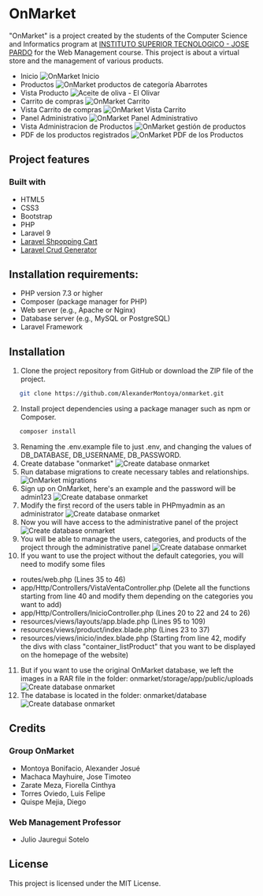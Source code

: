 # OnMarket
"OnMarket" is a project created by the students of the Computer Science and Informatics program at [INSTITUTO SUPERIOR TECNOLOGICO - JOSE PARDO](https://www.jpardo.edu.pe/) for the Web Management course. This project is about a virtual store and the management of various products.
- Inicio
![OnMarket Inicio](https://alexandermontoya.github.io/onmarket/inicio.jpg)
- Productos
![OnMarket productos de categoría Abarrotes](https://alexandermontoya.github.io/onmarket/vistaVentas.jpg)
- Vista Producto
![Aceite de oliva - El Olivar](https://alexandermontoya.github.io/onmarket/vistaProducto.jpg)
- Carrito de compras
![OnMarket Carrito](https://alexandermontoya.github.io/onmarket/vistaContentCarrito.jpg)
- Vista Carrito de compras
![OnMarket Vista Carrito](https://alexandermontoya.github.io/onmarket/vistaCarrito.jpg)
- Panel Administrativo
![OnMarket Panel Administrativo](https://alexandermontoya.github.io/onmarket/vistaAdmin.jpg)
- Vista Administracion de Productos
![OnMarket gestión de productos](https://alexandermontoya.github.io/onmarket/vistaListProduct.jpg)
- PDF de los productos registrados
![OnMarket PDF de los Productos](https://alexandermontoya.github.io/onmarket/vistaPDFProduct.jpg)
##   Project features
### Built with
- HTML5
- CSS3
- Bootstrap
- PHP
- Laravel 9
- [Laravel Shpopping Cart]('https://github.com/darryldecode/laravelshoppingcart')
- [Laravel Crud Generator]('https://github.com/awais-vteams/laravel-crud-generator')
## Installation requirements:
-   PHP version 7.3 or higher
-   Composer (package manager for PHP)
-   Web server (e.g., Apache or Nginx)
-   Database server (e.g., MySQL or PostgreSQL)
-   Laravel Framework
## Installation
1.  Clone the project repository from GitHub or download the ZIP file of the project.
 ```sh
	git clone https://github.com/AlexanderMontoya/onmarket.git
   ```
2.  Install project dependencies using a package manager such as npm or Composer.
 ```sh
	composer install
   ```
3. Renaming the .env.example file to just .env, and changing the values of DB_DATABASE, DB_USERNAME, DB_PASSWORD.
4. Create database "onmarket"
![Create database onmarket](https://alexandermontoya.github.io/onmarket/instalacion/crearBD.jpg)
5. Run database migrations to create necessary tables and relationships.
![OnMarket migrations](https://alexandermontoya.github.io/onmarket/instalacion/migrations.jpg)
6. Sign up on OnMarket, here's an example and the password will be admin123
![Create database onmarket](https://alexandermontoya.github.io/onmarket/instalacion/crearUsuario.jpg)
7. Modify the first record of the users table in PHPmyadmin as an administrator
![Create database onmarket](https://alexandermontoya.github.io/onmarket/instalacion/modificarUsuario.jpg)
8. Now you will have access to the administrative panel of the project
![Create database onmarket](https://alexandermontoya.github.io/onmarket/instalacion/vistaAdmin.jpg)
9. You will be able to manage the users, categories, and products of the project through the administrative panel
![Create database onmarket](https://alexandermontoya.github.io/onmarket/instalacion/panelAdministrativo.jpg)
10. If you want to use the project without the default categories, you will need to modify some files
 - routes/web.php (Lines 35 to 46)
 - app/Http/Controllers/VistaVentaController.php (Delete all the functions starting from line 40 and modify them depending on the categories you want to add)
 - app/Http/Controllers/InicioController.php (Lines 20 to 22 and 24 to 26)
 - resources/views/layouts/app.blade.php (Lines 95 to 109)
 - resources/views/product/index.blade.php (Lines 23 to 37)
 - resources/views/inicio/index.blade.php (Starting from line 42, modify the divs with class "container_listProduct" that you want to be displayed on the homepage of the website)
11. But if you want to use the original OnMarket database, we left the images in a RAR file in the folder: onmarket/storage/app/public/uploads
![Create database onmarket](https://alexandermontoya.github.io/onmarket/instalacion/uploads-rar.jpg)
13. The database is located in the folder: onmarket/database
![Create database onmarket](https://alexandermontoya.github.io/onmarket/instalacion/database-sql.jpg)
## Credits
### Group OnMarket
- Montoya Bonifacio, Alexander Josué 
- Machaca Mayhuire, Jose Timoteo
-  Zarate Meza, Fiorella Cinthya
- Torres Oviedo, Luis Felipe
- Quispe Mejia, Diego
### Web Management Professor
- Julio Jauregui Sotelo
## License
This project is licensed under the MIT License.